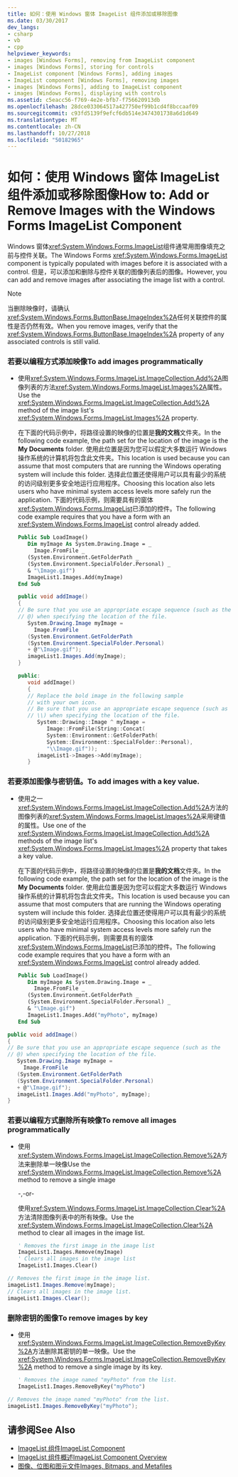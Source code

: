 ```yaml
---
title: 如何：使用 Windows 窗体 ImageList 组件添加或移除图像
ms.date: 03/30/2017
dev_langs:
- csharp
- vb
- cpp
helpviewer_keywords:
- images [Windows Forms], removing from ImageList component
- images [Windows Forms], storing for controls
- ImageList component [Windows Forms], adding images
- ImageList component [Windows Forms], removing images
- images [Windows Forms], adding to ImageList component
- images [Windows Forms], displaying with controls
ms.assetid: c5eacc56-f769-4e2e-bfb7-f756620913db
ms.openlocfilehash: 28dce033064517a427750ef99b1cd4f8bccaaf09
ms.sourcegitcommit: c93fd5139f9efcf6db514e3474301738a6d1d649
ms.translationtype: MT
ms.contentlocale: zh-CN
ms.lasthandoff: 10/27/2018
ms.locfileid: "50182965"
---
```

# <a name="how-to-add-or-remove-images-with-the-windows-forms-imagelist-component"></a><span data-ttu-id="e5c4e-102">如何：使用 Windows 窗体 ImageList 组件添加或移除图像</span><span class="sxs-lookup"><span data-stu-id="e5c4e-102">How to: Add or Remove Images with the Windows Forms ImageList Component</span></span>
<span data-ttu-id="e5c4e-103">Windows 窗体<xref:System.Windows.Forms.ImageList>组件通常用图像填充之前与控件关联。</span><span class="sxs-lookup"><span data-stu-id="e5c4e-103">The Windows Forms <xref:System.Windows.Forms.ImageList> component is typically populated with images before it is associated with a control.</span></span> <span data-ttu-id="e5c4e-104">但是，可以添加和删除与控件关联的图像列表后的图像。</span><span class="sxs-lookup"><span data-stu-id="e5c4e-104">However, you can add and remove images after associating the image list with a control.</span></span>  
  
> [!NOTE]
>  <span data-ttu-id="e5c4e-105">当删除映像时，请确认<xref:System.Windows.Forms.ButtonBase.ImageIndex%2A>任何关联控件的属性是否仍然有效。</span><span class="sxs-lookup"><span data-stu-id="e5c4e-105">When you remove images, verify that the <xref:System.Windows.Forms.ButtonBase.ImageIndex%2A> property of any associated controls is still valid.</span></span>  
  
### <a name="to-add-images-programmatically"></a><span data-ttu-id="e5c4e-106">若要以编程方式添加映像</span><span class="sxs-lookup"><span data-stu-id="e5c4e-106">To add images programmatically</span></span>  
  
-   <span data-ttu-id="e5c4e-107">使用<xref:System.Windows.Forms.ImageList.ImageCollection.Add%2A>图像列表的方法<xref:System.Windows.Forms.ImageList.Images%2A>属性。</span><span class="sxs-lookup"><span data-stu-id="e5c4e-107">Use the <xref:System.Windows.Forms.ImageList.ImageCollection.Add%2A> method of the image list's <xref:System.Windows.Forms.ImageList.Images%2A> property.</span></span>  
  
     <span data-ttu-id="e5c4e-108">在下面的代码示例中，将路径设置的映像的位置是**我的文档**文件夹。</span><span class="sxs-lookup"><span data-stu-id="e5c4e-108">In the following code example, the path set for the location of the image is the **My Documents** folder.</span></span> <span data-ttu-id="e5c4e-109">使用此位置是因为您可以假定大多数运行 Windows 操作系统的计算机将包含此文件夹。</span><span class="sxs-lookup"><span data-stu-id="e5c4e-109">This location is used because you can assume that most computers that are running the Windows operating system will include this folder.</span></span> <span data-ttu-id="e5c4e-110">选择此位置还使得用户可以具有最少的系统的访问级别更多安全地运行应用程序。</span><span class="sxs-lookup"><span data-stu-id="e5c4e-110">Choosing this location also lets users who have minimal system access levels more safely run the application.</span></span> <span data-ttu-id="e5c4e-111">下面的代码示例，则需要具有的窗体<xref:System.Windows.Forms.ImageList>已添加的控件。</span><span class="sxs-lookup"><span data-stu-id="e5c4e-111">The following code example requires that you have a form with an <xref:System.Windows.Forms.ImageList> control already added.</span></span>  
  
    ```vb  
    Public Sub LoadImage()  
       Dim myImage As System.Drawing.Image = _  
         Image.FromFile _  
       (System.Environment.GetFolderPath _  
       (System.Environment.SpecialFolder.Personal) _  
       & "\Image.gif")  
       ImageList1.Images.Add(myImage)  
    End Sub  
    ```  
  
    ```csharp  
    public void addImage()  
    {  
    // Be sure that you use an appropriate escape sequence (such as the   
    // @) when specifying the location of the file.  
       System.Drawing.Image myImage =   
         Image.FromFile  
       (System.Environment.GetFolderPath  
       (System.Environment.SpecialFolder.Personal)  
       + @"\Image.gif");  
       imageList1.Images.Add(myImage);  
    }  
    ```  
  
    ```cpp  
    public:  
       void addImage()  
       {  
       // Replace the bold image in the following sample   
       // with your own icon.  
       // Be sure that you use an appropriate escape sequence (such as   
       // \\) when specifying the location of the file.  
          System::Drawing::Image ^ myImage =   
             Image::FromFile(String::Concat(  
             System::Environment::GetFolderPath(  
             System::Environment::SpecialFolder::Personal),  
             "\\Image.gif"));  
          imageList1->Images->Add(myImage);  
       }  
    ```  
  
### <a name="to-add-images-with-a-key-value"></a><span data-ttu-id="e5c4e-112">若要添加图像与密钥值。</span><span class="sxs-lookup"><span data-stu-id="e5c4e-112">To add images with a key value.</span></span>  
  
-   <span data-ttu-id="e5c4e-113">使用之一<xref:System.Windows.Forms.ImageList.ImageCollection.Add%2A>方法的图像列表的<xref:System.Windows.Forms.ImageList.Images%2A>采用键值的属性。</span><span class="sxs-lookup"><span data-stu-id="e5c4e-113">Use one of the <xref:System.Windows.Forms.ImageList.ImageCollection.Add%2A> methods of the image list's <xref:System.Windows.Forms.ImageList.Images%2A> property that takes a key value.</span></span>  
  
     <span data-ttu-id="e5c4e-114">在下面的代码示例中，将路径设置的映像的位置是**我的文档**文件夹。</span><span class="sxs-lookup"><span data-stu-id="e5c4e-114">In the following code example, the path set for the location of the image is the **My Documents** folder.</span></span> <span data-ttu-id="e5c4e-115">使用此位置是因为您可以假定大多数运行 Windows 操作系统的计算机将包含此文件夹。</span><span class="sxs-lookup"><span data-stu-id="e5c4e-115">This location is used because you can assume that most computers that are running the Windows operating system will include this folder.</span></span> <span data-ttu-id="e5c4e-116">选择此位置还使得用户可以具有最少的系统的访问级别更多安全地运行应用程序。</span><span class="sxs-lookup"><span data-stu-id="e5c4e-116">Choosing this location also lets users who have minimal system access levels more safely run the application.</span></span> <span data-ttu-id="e5c4e-117">下面的代码示例，则需要具有的窗体<xref:System.Windows.Forms.ImageList>已添加的控件。</span><span class="sxs-lookup"><span data-stu-id="e5c4e-117">The following code example requires that you have a form with an <xref:System.Windows.Forms.ImageList> control already added.</span></span>  
  
    ```vb  
    Public Sub LoadImage()  
       Dim myImage As System.Drawing.Image = _  
         Image.FromFile _  
       (System.Environment.GetFolderPath _  
       (System.Environment.SpecialFolder.Personal) _  
       & "\Image.gif")  
       ImageList1.Images.Add("myPhoto", myImage)  
    End Sub  
    ```  
  
```csharp  
public void addImage()  
{  
// Be sure that you use an appropriate escape sequence (such as the   
// @) when specifying the location of the file.  
   System.Drawing.Image myImage =   
     Image.FromFile  
   (System.Environment.GetFolderPath  
   (System.Environment.SpecialFolder.Personal)  
   + @"\Image.gif");  
   imageList1.Images.Add("myPhoto", myImage);  
}  
```  
  
### <a name="to-remove-all-images-programmatically"></a><span data-ttu-id="e5c4e-118">若要以编程方式删除所有映像</span><span class="sxs-lookup"><span data-stu-id="e5c4e-118">To remove all images programmatically</span></span>  
  
-   <span data-ttu-id="e5c4e-119">使用<xref:System.Windows.Forms.ImageList.ImageCollection.Remove%2A>方法来删除单一映像</span><span class="sxs-lookup"><span data-stu-id="e5c4e-119">Use the <xref:System.Windows.Forms.ImageList.ImageCollection.Remove%2A> method to remove a single image</span></span>  
  
     <span data-ttu-id="e5c4e-120">-</span><span class="sxs-lookup"><span data-stu-id="e5c4e-120">,-or-</span></span>  
  
     <span data-ttu-id="e5c4e-121">使用<xref:System.Windows.Forms.ImageList.ImageCollection.Clear%2A>方法清除图像列表中的所有映像。</span><span class="sxs-lookup"><span data-stu-id="e5c4e-121">Use the <xref:System.Windows.Forms.ImageList.ImageCollection.Clear%2A> method to clear all images in the image list.</span></span>  
  
    ```vb  
    ' Removes the first image in the image list  
    ImageList1.Images.Remove(myImage)  
    ' Clears all images in the image list  
    ImageList1.Images.Clear()  
    ```  
  
```csharp  
// Removes the first image in the image list.  
imageList1.Images.Remove(myImage);  
// Clears all images in the image list.  
imageList1.Images.Clear();  
```  
  
### <a name="to-remove-images-by-key"></a><span data-ttu-id="e5c4e-122">删除密钥的图像</span><span class="sxs-lookup"><span data-stu-id="e5c4e-122">To remove images by key</span></span>  
  
-   <span data-ttu-id="e5c4e-123">使用<xref:System.Windows.Forms.ImageList.ImageCollection.RemoveByKey%2A>方法删除其密钥的单一映像。</span><span class="sxs-lookup"><span data-stu-id="e5c4e-123">Use the <xref:System.Windows.Forms.ImageList.ImageCollection.RemoveByKey%2A> method to remove a single image by its key.</span></span>  
  
    ```vb  
    ' Removes the image named "myPhoto" from the list.  
    ImageList1.Images.RemoveByKey("myPhoto")  
    ```  
  
```csharp  
// Removes the image named "myPhoto" from the list.  
imageList1.Images.RemoveByKey("myPhoto");  
```  
  
## <a name="see-also"></a><span data-ttu-id="e5c4e-124">请参阅</span><span class="sxs-lookup"><span data-stu-id="e5c4e-124">See Also</span></span>  
- [<span data-ttu-id="e5c4e-125">ImageList 组件</span><span class="sxs-lookup"><span data-stu-id="e5c4e-125">ImageList Component</span></span>](../../../../docs/framework/winforms/controls/imagelist-component-windows-forms.md)
- [<span data-ttu-id="e5c4e-126">ImageList 组件概述</span><span class="sxs-lookup"><span data-stu-id="e5c4e-126">ImageList Component Overview</span></span>](../../../../docs/framework/winforms/controls/imagelist-component-overview-windows-forms.md)
- [<span data-ttu-id="e5c4e-127">图像、位图和图元文件</span><span class="sxs-lookup"><span data-stu-id="e5c4e-127">Images, Bitmaps, and Metafiles</span></span>](../../../../docs/framework/winforms/advanced/images-bitmaps-and-metafiles.md)
